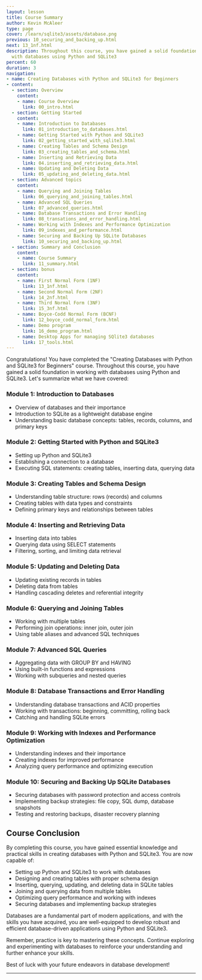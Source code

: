 ```yaml
---
layout: lesson
title: Course Summary
author: Kevin McAleer
type: page
cover: /learn/sqlite3/assets/database.png
previous: 10_securing_and_backing_up.html
next: 13_1nf.html
description: Throughout this course, you have gained a solid foundation in working
  with databases using Python and SQLite3
percent: 60
duration: 3
navigation:
- name: Creating Databases with Python and SQLite3 for Beginners
- content:
  - section: Overview
    content:
    - name: Course Overview
      link: 00_intro.html
  - section: Getting Started
    content:
    - name: Introduction to Databases
      link: 01_introduction_to_databases.html
    - name: Getting Started with Python and SQLite3
      link: 02_getting_started_with_sqlite3.html
    - name: Creating Tables and Schema Design
      link: 03_creating_tables_and_schema.html
    - name: Inserting and Retrieving Data
      link: 04.inserting_and_retrieving_data.html
    - name: Updating and Deleting Data
      link: 05_updating_and_deleting_data.html
  - section: Advanced topics
    content:
    - name: Querying and Joining Tables
      link: 06_querying_and_joining_tables.html
    - name: Advanced SQL Queries
      link: 07_advanced_queries.html
    - name: Database Transactions and Error Handling
      link: 08_transations_and_error_handling.html
    - name: Working with Indexes and Performance Optimization
      link: 09_indexes_and_performance.html
    - name: Securing and Backing Up SQLite Databases
      link: 10_securing_and_backing_up.html
  - section: Summary and Conclusion
    content:
    - name: Course Summary
      link: 11_summary.html
  - section: bonus
    content:
    - name: First Normal Form (1NF)
      link: 13_1nf.html
    - name: Second Normal Form (2NF)
      link: 14_2nf.html
    - name: Third Normal Form (3NF)
      link: 15_3nf.html
    - name: Boyce-Codd Normal Form (BCNF)
      link: 12_boyce_codd_normal_form.html
    - name: Demo program
      link: 16_demo_program.html
    - name: Desktop Apps for managing SQlite3 databases
      link: 17_tools.html
---
```



Congratulations! You have completed the "Creating Databases with Python and SQLite3 for Beginners" course. Throughout this course, you have gained a solid foundation in working with databases using Python and SQLite3. Let's summarize what we have covered:

### Module 1: Introduction to Databases
- Overview of databases and their importance
- Introduction to SQLite as a lightweight database engine
- Understanding basic database concepts: tables, records, columns, and primary keys

### Module 2: Getting Started with Python and SQLite3
- Setting up Python and SQLite3
- Establishing a connection to a database
- Executing SQL statements: creating tables, inserting data, querying data

### Module 3: Creating Tables and Schema Design
- Understanding table structure: rows (records) and columns
- Creating tables with data types and constraints
- Defining primary keys and relationships between tables

### Module 4: Inserting and Retrieving Data
- Inserting data into tables
- Querying data using SELECT statements
- Filtering, sorting, and limiting data retrieval

### Module 5: Updating and Deleting Data
- Updating existing records in tables
- Deleting data from tables
- Handling cascading deletes and referential integrity

### Module 6: Querying and Joining Tables
- Working with multiple tables
- Performing join operations: inner join, outer join
- Using table aliases and advanced SQL techniques

### Module 7: Advanced SQL Queries
- Aggregating data with GROUP BY and HAVING
- Using built-in functions and expressions
- Working with subqueries and nested queries

### Module 8: Database Transactions and Error Handling
- Understanding database transactions and ACID properties
- Working with transactions: beginning, committing, rolling back
- Catching and handling SQLite errors

### Module 9: Working with Indexes and Performance Optimization
- Understanding indexes and their importance
- Creating indexes for improved performance
- Analyzing query performance and optimizing execution

### Module 10: Securing and Backing Up SQLite Databases
- Securing databases with password protection and access controls
- Implementing backup strategies: file copy, SQL dump, database snapshots
- Testing and restoring backups, disaster recovery planning

## Course Conclusion

By completing this course, you have gained essential knowledge and practical skills in creating databases with Python and SQLite3. You are now capable of:

- Setting up Python and SQLite3 to work with databases
- Designing and creating tables with proper schema design
- Inserting, querying, updating, and deleting data in SQLite tables
- Joining and querying data from multiple tables
- Optimizing query performance and working with indexes
- Securing databases and implementing backup strategies

Databases are a fundamental part of modern applications, and with the skills you have acquired, you are well-equipped to develop robust and efficient database-driven applications using Python and SQLite3.

Remember, practice is key to mastering these concepts. Continue exploring and experimenting with databases to reinforce your understanding and further enhance your skills.

Best of luck with your future endeavors in database development!

---
